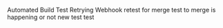 Automated Build Test
Retrying Webhook
retest for merge 
test to merge is happening or not 
new test
test
